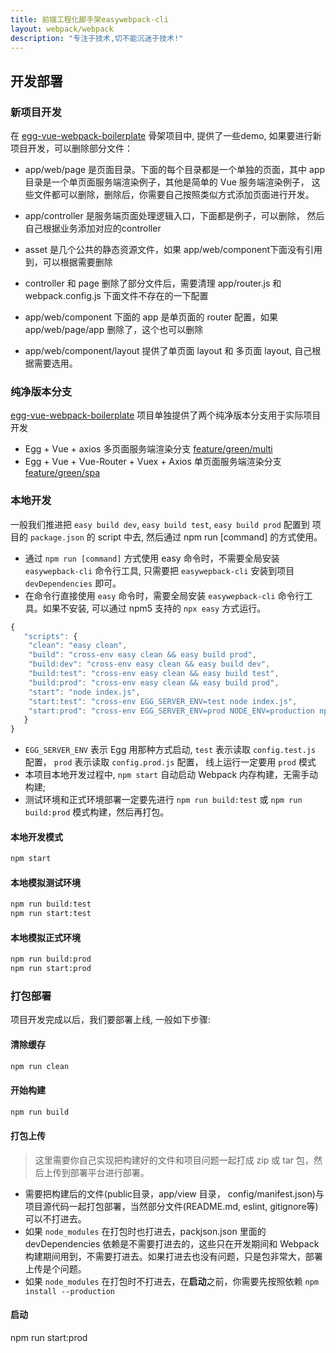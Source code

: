 ```yaml
---
title: 前端工程化脚手架easywebpack-cli
layout: webpack/webpack
description: "专注于技术,切不能沉迷于技术!"
---
```


## 开发部署

### 新项目开发

在 [egg-vue-webpack-boilerplate](https://github.com/hubcarl/egg-vue-webpack-boilerplate) 骨架项目中, 提供了一些demo, 如果要进行新项目开发，可以删除部分文件：

- app/web/page 是页面目录。下面的每个目录都是一个单独的页面，其中 app 目录是一个单页面服务端渲染例子，其他是简单的 Vue 服务端渲染例子， 这些文件都可以删除，删除后，你需要自己按照类似方式添加页面进行开发。 

- app/controller 是服务端页面处理逻辑入口，下面都是例子，可以删除， 然后自己根据业务添加对应的controller

- asset 是几个公共的静态资源文件，如果 app/web/component下面没有引用到，可以根据需要删除

- controller 和 page 删除了部分文件后，需要清理 app/router.js 和 webpack.config.js 下面文件不存在的一下配置

- app/web/component 下面的 app 是单页面的 router 配置，如果 app/web/page/app  删除了，这个也可以删除

- app/web/component/layout 提供了单页面 layout 和 多页面 layout, 自己根据需要选用。

### 纯净版本分支

[egg-vue-webpack-boilerplate](https://github.com/hubcarl/egg-vue-webpack-boilerplate) 项目单独提供了两个纯净版本分支用于实际项目开发

- Egg + Vue + axios 多页面服务端渲染分支 [feature/green/multi](https://github.com/hubcarl/egg-vue-webpack-boilerplate/tree/feature/green/multi)
- Egg + Vue + Vue-Router + Vuex + Axios 单页面服务端渲染分支 [feature/green/spa](https://github.com/hubcarl/egg-vue-webpack-boilerplate/tree/feature/green/spa)

### 本地开发

一般我们推进把 `easy build dev`, `easy build test`, `easy build prod` 配置到 项目的 `package.json` 的 script 中去, 然后通过 npm run [command] 的方式使用。

- 通过 `npm run [command]` 方式使用 easy 命令时，不需要全局安装 `easywepback-cli` 命令行工具, 只需要把 `easywepback-cli` 安装到项目 `devDependencies` 即可。
- 在命令行直接使用 `easy` 命令时，需要全局安装 `easywepback-cli` 命令行工具。如果不安装, 可以通过 npm5 支持的 `npx easy` 方式运行。

```js
{
   "scripts": {
    "clean": "easy clean",
    "build": "cross-env easy clean && easy build prod",
    "build:dev": "cross-env easy clean && easy build dev",
    "build:test": "cross-env easy clean && easy build test",
    "build:prod": "cross-env easy clean && easy build prod",
    "start": "node index.js",
    "start:test": "cross-env EGG_SERVER_ENV=test node index.js",
    "start:prod": "cross-env EGG_SERVER_ENV=prod NODE_ENV=production npm start",
   }
}
```

- `EGG_SERVER_ENV` 表示 Egg 用那种方式启动, `test` 表示读取 `config.test.js` 配置， `prod` 表示读取 `config.prod.js` 配置， 线上运行一定要用 `prod` 模式
- 本项目本地开发过程中, `npm start`  自动启动 Webpack 内存构建，无需手动构建; 
- 测试环境和正式环境部署一定要先进行 `npm run build:test` 或 `npm run build:prod` 模式构建，然后再打包。

#### 本地开发模式

```bash
npm start 
```

#### 本地模拟测试环境

```bash
npm run build:test
npm run start:test
```

#### 本地模拟正式环境

```bash
npm run build:prod
npm run start:prod
```


### 打包部署

项目开发完成以后，我们要部署上线, 一般如下步骤:

#### 清除缓存

```bash
npm run clean
```

#### 开始构建

```bash
npm run build
```

#### 打包上传

>这里需要你自己实现把构建好的文件和项目问题一起打成 zip 或 tar 包，然后上传到部署平台进行部署。

- 需要把构建后的文件(public目录，app/view 目录， config/manifest.json)与项目源代码一起打包部署，当然部分文件(README.md, eslint, gitignore等)可以不打进去。
- 如果 `node_modules` 在打包时也打进去，packjson.json 里面的 devDependencies 依赖是不需要打进去的，这些只在开发期间和 Webpack 构建期间用到，不需要打进去。如果打进去也没有问题，只是包非常大，部署上传是个问题。
- 如果 `node_modules` 在打包时不打进去，在**启动**之前，你需要先按照依赖 `npm install --production`

#### 启动

npm run start:prod